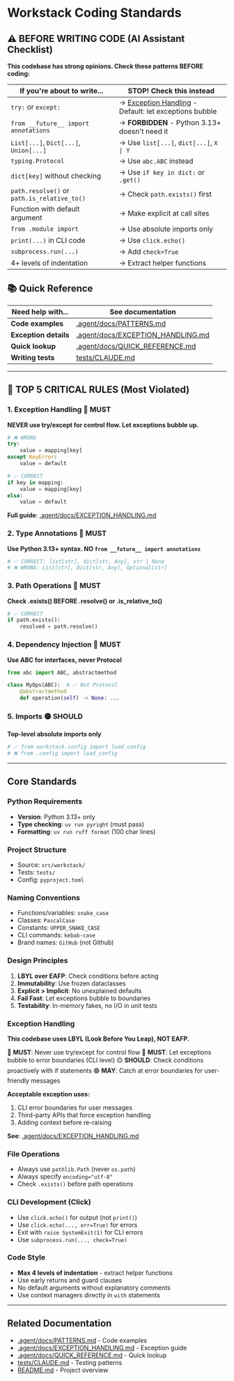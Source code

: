 # Workstack Coding Standards

<!-- AGENT NOTICE: This file is loaded automatically. Read FULLY before writing code. -->
<!-- Priority sections: BEFORE WRITING CODE (line 6), TOP 5 CRITICAL RULES (line 35) -->

## ⚠️ BEFORE WRITING CODE (AI Assistant Checklist)

**This codebase has strong opinions. Check these patterns BEFORE coding:**

| If you're about to write...                 | STOP! Check this instead                                                     |
| ------------------------------------------- | ---------------------------------------------------------------------------- |
| `try:` or `except:`                         | → [Exception Handling](#exception-handling) - Default: let exceptions bubble |
| `from __future__ import annotations`        | → **FORBIDDEN** - Python 3.13+ doesn't need it                               |
| `List[...]`, `Dict[...]`, `Union[...]`      | → Use `list[...]`, `dict[...]`, `X \| Y`                                     |
| `typing.Protocol`                           | → Use `abc.ABC` instead                                                      |
| `dict[key]` without checking                | → Use `if key in dict:` or `.get()`                                          |
| `path.resolve()` or `path.is_relative_to()` | → Check `path.exists()` first                                                |
| Function with default argument              | → Make explicit at call sites                                                |
| `from .module import`                       | → Use absolute imports only                                                  |
| `print(...)` in CLI code                    | → Use `click.echo()`                                                         |
| `subprocess.run(...)`                       | → Add `check=True`                                                           |
| 4+ levels of indentation                    | → Extract helper functions                                                   |

## 📚 Quick Reference

| Need help with...     | See documentation                                                      |
| --------------------- | ---------------------------------------------------------------------- |
| **Code examples**     | [.agent/docs/PATTERNS.md](.agent/docs/PATTERNS.md)                     |
| **Exception details** | [.agent/docs/EXCEPTION_HANDLING.md](.agent/docs/EXCEPTION_HANDLING.md) |
| **Quick lookup**      | [.agent/docs/QUICK_REFERENCE.md](.agent/docs/QUICK_REFERENCE.md)       |
| **Writing tests**     | [tests/CLAUDE.md](tests/CLAUDE.md)                                     |

---

## 🔴 TOP 5 CRITICAL RULES (Most Violated)

### 1. Exception Handling 🔴 MUST

**NEVER use try/except for control flow. Let exceptions bubble up.**

```python
# ❌ WRONG
try:
    value = mapping[key]
except KeyError:
    value = default

# ✅ CORRECT
if key in mapping:
    value = mapping[key]
else:
    value = default
```

**Full guide**: [.agent/docs/EXCEPTION_HANDLING.md](.agent/docs/EXCEPTION_HANDLING.md)

### 2. Type Annotations 🔴 MUST

**Use Python 3.13+ syntax. NO `from __future__ import annotations`**

```python
# ✅ CORRECT: list[str], dict[str, Any], str | None
# ❌ WRONG: List[str], Dict[str, Any], Optional[str]
```

### 3. Path Operations 🔴 MUST

**Check .exists() BEFORE .resolve() or .is_relative_to()**

```python
# ✅ CORRECT
if path.exists():
    resolved = path.resolve()
```

### 4. Dependency Injection 🔴 MUST

**Use ABC for interfaces, never Protocol**

```python
from abc import ABC, abstractmethod

class MyOps(ABC):  # ✅ Not Protocol
    @abstractmethod
    def operation(self) -> None: ...
```

### 5. Imports 🟡 SHOULD

**Top-level absolute imports only**

```python
# ✅ from workstack.config import load_config
# ❌ from .config import load_config
```

---

## Core Standards

### Python Requirements

- **Version**: Python 3.13+ only
- **Type checking**: `uv run pyright` (must pass)
- **Formatting**: `uv run ruff format` (100 char lines)

### Project Structure

- Source: `src/workstack/`
- Tests: `tests/`
- Config: `pyproject.toml`

### Naming Conventions

- Functions/variables: `snake_case`
- Classes: `PascalCase`
- Constants: `UPPER_SNAKE_CASE`
- CLI commands: `kebab-case`
- Brand names: `GitHub` (not Github)

### Design Principles

1. **LBYL over EAFP**: Check conditions before acting
2. **Immutability**: Use frozen dataclasses
3. **Explicit > Implicit**: No unexplained defaults
4. **Fail Fast**: Let exceptions bubble to boundaries
5. **Testability**: In-memory fakes, no I/O in unit tests

### Exception Handling

**This codebase uses LBYL (Look Before You Leap), NOT EAFP.**

🔴 **MUST**: Never use try/except for control flow
🔴 **MUST**: Let exceptions bubble to error boundaries (CLI level)
🟡 **SHOULD**: Check conditions proactively with if statements
🟢 **MAY**: Catch at error boundaries for user-friendly messages

**Acceptable exception uses:**

1. CLI error boundaries for user messages
2. Third-party APIs that force exception handling
3. Adding context before re-raising

**See**: [.agent/docs/EXCEPTION_HANDLING.md](.agent/docs/EXCEPTION_HANDLING.md)

### File Operations

- Always use `pathlib.Path` (never `os.path`)
- Always specify `encoding="utf-8"`
- Check `.exists()` before path operations

### CLI Development (Click)

- Use `click.echo()` for output (not `print()`)
- Use `click.echo(..., err=True)` for errors
- Exit with `raise SystemExit(1)` for CLI errors
- Use `subprocess.run(..., check=True)`

### Code Style

- **Max 4 levels of indentation** - extract helper functions
- Use early returns and guard clauses
- No default arguments without explanatory comments
- Use context managers directly in `with` statements

---

## Related Documentation

- [.agent/docs/PATTERNS.md](.agent/docs/PATTERNS.md) - Code examples
- [.agent/docs/EXCEPTION_HANDLING.md](.agent/docs/EXCEPTION_HANDLING.md) - Exception guide
- [.agent/docs/QUICK_REFERENCE.md](.agent/docs/QUICK_REFERENCE.md) - Quick lookup
- [tests/CLAUDE.md](tests/CLAUDE.md) - Testing patterns
- [README.md](README.md) - Project overview
